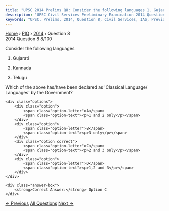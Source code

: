 ```yaml
---
title: "UPSC 2014 Prelims Q8: Consider the following languages 1. Gujarati 2. Kannada 3. T..."
description: "UPSC Civil Services Preliminary Examination 2014 Question 8 with options and answer"
keywords: "UPSC, Prelims, 2014, Question 8, Civil Services, IAS, Previous Year Questions"
---
```


<nav class="breadcrumb">
    <a href="../../">Home</a>
    <span>›</span>
    <a href="../">PIQ</a>
    <span>›</span>
    <a href="./">2014</a>
    <span>›</span>
    <span>Question 8</span>
</nav>

<div class="question-header">
    <div class="question-meta">
        <span class="year-badge">2014</span>
        <span class="question-number">Question 8</span>
        <span class="progress">8/100</span>
    </div>
    <div class="progress-bar">
        <div class="progress-fill" style="width: 8.0%"></div>
    </div>
</div>

<div class="question-content">
    <div class="question-text">
        <p>Consider the following languages</p>
<ol>
<li>
<p>Gujarati</p>
</li>
<li>
<p>Kannada</p>
</li>
<li>
<p>Telugu</p>
</li>
</ol>
<p>Which of the above has/have been declared as 'Classical Language/ Languages' by the Government?</p>
    </div>
    
    <div class="options">
        <div class="option">
            <span class="option-letter">A</span>
            <span class="option-text"><p>1 and 2 only</p></span>
        </div>
        <div class="option">
            <span class="option-letter">B</span>
            <span class="option-text"><p>3 only</p></span>
        </div>
        <div class="option correct">
            <span class="option-letter">C</span>
            <span class="option-text"><p>2 and 3 only</p></span>
        </div>
        <div class="option">
            <span class="option-letter">D</span>
            <span class="option-text"><p>1,2 and 3</p></span>
        </div>
    </div>

    <div class="answer-box">
        <strong>Correct Answer:</strong> Option C
    </div>
</div>

<div class="question-nav">
    <a href="../q007-with-reference-to-technologies-for-solar-power-pro/" class="nav-btn prev">← Previous</a>
    <a href="../" class="nav-btn center">All Questions</a>
    <a href="../q009-consider-the-following-pairs-1-dampa-tiger-reserve/" class="nav-btn next">Next →</a>
</div>
